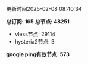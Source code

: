 更新时间2025-02-08 08:40:34

**总订阅: 165**
**总节点: 48251**
- vless节点: 29114
- hysteria2节点: 3

**google ping有效节点: 573**
